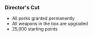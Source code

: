 ### Director's Cut

* All perks granted permanently
* All weapons in the box are upgraded
* 25,000 starting points
